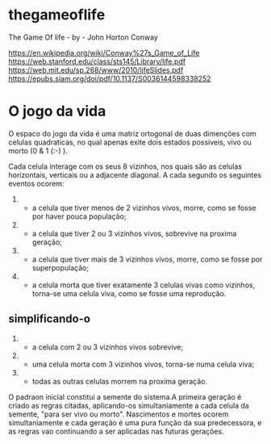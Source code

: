 # thegameoflife
The Game Of life - by - John Horton Conway

<https://en.wikipedia.org/wiki/Conway%27s_Game_of_Life>
<https://web.stanford.edu/class/sts145/Library/life.pdf>
<https://web.mit.edu/sp.268/www/2010/lifeSlides.pdf>
<https://epubs.siam.org/doi/pdf/10.1137/S0036144598338252>


# O jogo da vida
O espaco do jogo da vida é  uma matriz ortogonal de duas dimenções com celulas quadraticas, no qual apenas exite dois estados possiveis, vivo ou morto (0 & 1 (:-) ).

Cada celula interage com os seus 8 vizinhos, nos quais são as celulas horizontais, verticais ou a adjacente diagonal.
A cada segundo os seguintes eventos ocorem:

1. - a celula que tiver menos de 2 vizinhos vivos, morre, como se fosse por haver pouca população;
2. - a celula que tiver 2 ou 3 vizinhos vivos, sobrevive na proxima geração;
3. - a celula que tiver mais de 3 vizinhos vivos, morre, como se fosse por superpopulação;
4. - a celula morta que tiver exatamente 3 celulas vivas como vizinhos, torna-se uma celula viva, como se fosse uma reprodução.

## simplificando-o

1. - a celula com 2 ou 3 vizinhos vivos  sobrevive;
2. - uma celula morta com 3 vizinhos vivos, torna-se numa celula viva;
3. - todas as outras celulas morrem na proxima geração.


O padraon inicial constitui a semente do sistema.A primeira geração é criado as regras citadas, aplicando-os simultaniamente a cada celula da semente, "para ser vivo ou morto". Nascimentos e mortes ocorem simultaniamente e cada geração é uma pura função da sua predecessora, e as regras vao continuando a ser aplicadas nas futuras gerações.
